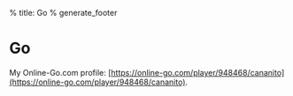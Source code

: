 % title: Go
% generate_footer

# Go

My Online-Go.com profile: [https://online-go.com/player/948468/cananito](https://online-go.com/player/948468/cananito).
